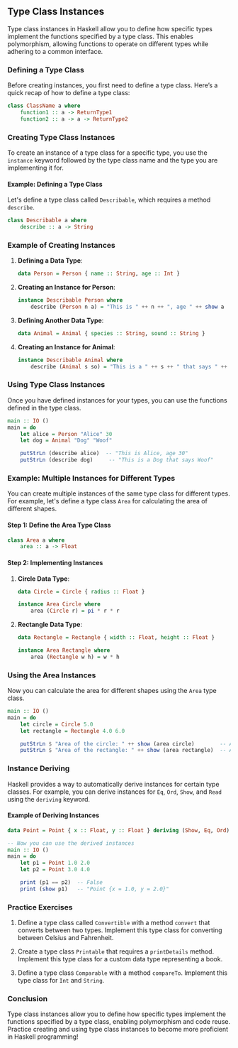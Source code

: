 ## Type Class Instances

Type class instances in Haskell allow you to define how specific types implement the functions specified by a type class. This enables polymorphism, allowing functions to operate on different types while adhering to a common interface.

### Defining a Type Class

Before creating instances, you first need to define a type class. Here’s a quick recap of how to define a type class:

```haskell
class ClassName a where
    function1 :: a -> ReturnType1
    function2 :: a -> a -> ReturnType2
```

### Creating Type Class Instances

To create an instance of a type class for a specific type, you use the `instance` keyword followed by the type class name and the type you are implementing it for.

#### Example: Defining a Type Class

Let's define a type class called `Describable`, which requires a method `describe`.

```haskell
class Describable a where
    describe :: a -> String
```

### Example of Creating Instances

1. **Defining a Data Type**:
   ```haskell
   data Person = Person { name :: String, age :: Int }
   ```

2. **Creating an Instance for Person**:
   ```haskell
   instance Describable Person where
       describe (Person n a) = "This is " ++ n ++ ", age " ++ show a
   ```

3. **Defining Another Data Type**:
   ```haskell
   data Animal = Animal { species :: String, sound :: String }
   ```

4. **Creating an Instance for Animal**:
   ```haskell
   instance Describable Animal where
       describe (Animal s so) = "This is a " ++ s ++ " that says " ++ so
   ```

### Using Type Class Instances

Once you have defined instances for your types, you can use the functions defined in the type class.

```haskell
main :: IO ()
main = do
    let alice = Person "Alice" 30
    let dog = Animal "Dog" "Woof"

    putStrLn (describe alice)  -- "This is Alice, age 30"
    putStrLn (describe dog)     -- "This is a Dog that says Woof"
```

### Example: Multiple Instances for Different Types

You can create multiple instances of the same type class for different types. For example, let's define a type class `Area` for calculating the area of different shapes.

#### Step 1: Define the Area Type Class

```haskell
class Area a where
    area :: a -> Float
```

#### Step 2: Implementing Instances

1. **Circle Data Type**:
   ```haskell
   data Circle = Circle { radius :: Float }

   instance Area Circle where
       area (Circle r) = pi * r * r
   ```

2. **Rectangle Data Type**:
   ```haskell
   data Rectangle = Rectangle { width :: Float, height :: Float }

   instance Area Rectangle where
       area (Rectangle w h) = w * h
   ```

### Using the Area Instances

Now you can calculate the area for different shapes using the `Area` type class.

```haskell
main :: IO ()
main = do
    let circle = Circle 5.0
    let rectangle = Rectangle 4.0 6.0

    putStrLn $ "Area of the circle: " ++ show (area circle)        -- Area of the circle: 78.53981633974483
    putStrLn $ "Area of the rectangle: " ++ show (area rectangle)  -- Area of the rectangle: 24.0
```

### Instance Deriving

Haskell provides a way to automatically derive instances for certain type classes. For example, you can derive instances for `Eq`, `Ord`, `Show`, and `Read` using the `deriving` keyword.

#### Example of Deriving Instances

```haskell
data Point = Point { x :: Float, y :: Float } deriving (Show, Eq, Ord)

-- Now you can use the derived instances
main :: IO ()
main = do
    let p1 = Point 1.0 2.0
    let p2 = Point 3.0 4.0

    print (p1 == p2)  -- False
    print (show p1)   -- "Point {x = 1.0, y = 2.0}"
```

### Practice Exercises

1. Define a type class called `Convertible` with a method `convert` that converts between two types. Implement this type class for converting between Celsius and Fahrenheit.

2. Create a type class `Printable` that requires a `printDetails` method. Implement this type class for a custom data type representing a book.

3. Define a type class `Comparable` with a method `compareTo`. Implement this type class for `Int` and `String`.

### Conclusion

Type class instances allow you to define how specific types implement the functions specified by a type class, enabling polymorphism and code reuse. Practice creating and using type class instances to become more proficient in Haskell programming!